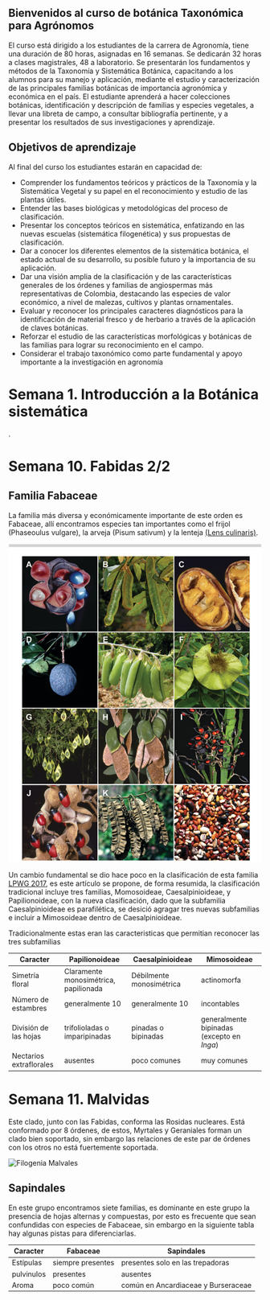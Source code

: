 ## Bienvenidos al curso de botánica Taxonómica para Agrónomos

El curso está dirigido a los estudiantes de la carrera de Agronomía, tiene una duración de 80 horas, asignadas en 16 semanas. Se dedicarán 32 horas a clases magistrales, 48 a laboratorio. Se presentarán los fundamentos y métodos de la Taxonomía y Sistemática Botánica, capacitando a los alumnos para su manejo y aplicación, mediante el estudio y caracterización de las principales familias botánicas de importancia agronómica y económica en el país. El estudiante aprenderá a hacer colecciones botánicas, identificación y descripción de familias y especies vegetales, a llevar una libreta de campo, a consultar bibliografía pertinente, y a presentar los resultados de sus investigaciones y aprendizaje.

## Objetivos de aprendizaje

Al final del curso los estudiantes estarán en capacidad de:

* Comprender los fundamentos teóricos y prácticos de la Taxonomía y la Sistemática Vegetal y su papel en el reconocimiento y estudio de las plantas útiles.
* Entender las bases biológicas y metodológicas del proceso de clasificación.
* Presentar los conceptos teóricos en sistemática, enfatizando en las nuevas escuelas (sistemática filogenética) y sus propuestas de clasificación.
* Dar a conocer los diferentes elementos de la sistemática botánica, el estado actual de su desarrollo, su posible futuro y la importancia de su aplicación.
* Dar una visión amplia de la clasificación y de las características generales de los órdenes y familias de angiospermas más representativas de Colombia, destacando las especies de valor económico, a nivel de malezas, cultivos y plantas ornamentales.
* Evaluar y reconocer los principales caracteres diagnósticos para la identificación de material fresco y de herbario a través de la aplicación de claves botánicas.
* Reforzar el estudio de las características morfológicas y botánicas de las familias para lograr su reconocimiento en el campo.
* Considerar el trabajo taxonómico como parte fundamental y apoyo importante a la investigación en agronomía


# Semana 1. Introducción a la Botánica sistemática
.
# Semana 10. Fabidas 2/2

## Familia Fabaceae
La familia más diversa y económicamente importante de este orden es Fabaceae, allí encontramos especies tan importantes como el frijol (Phaseoulus vulgare), la arveja (Pisum sativum) y la lenteja [(Lens culinaris)](https://es.wikipedia.org/wiki/Lens_culinaris).

![Morfología en Leguminosae](documentation/figure-11.jpg)

Un cambio fundamental se dio hace poco en la clasificación de esta familia [LPWG 2017](https://scinapse.io/papers/2591630414), es este artículo se propone, de forma resumida, la clasificación tradicional incluye tres familias, Momosoideae, Caesalpinioideae, y Papilionoideae, con la nueva clasificación, dado que la subfamilia Caesalpinioideae es parafilética, se desició agragar tres nuevas subfamilias e incluir a Mimosoideae dentro de Caesalpinioideae.

Tradicionalmente estas eran las caracteristicas que permitian reconocer las tres subfamilias

Caracter | Papilionoideae | Caesalpinioideae | Mimosoideae 
---------|----------------|------------------|------------
Simetría floral | Claramente monosimétrica, papilionada | Débilmente monosimétrica | actinomorfa
Número de estambres | generalmente 10 | generalmente 10 | incontables
División de las hojas | trifolioladas o imparipinadas | pinadas o bipinadas | generalmente bipinadas (excepto en *Inga*)
Nectarios extraflorales | ausentes | poco comunes | muy comunes

# Semana 11. Malvidas
Este clado, junto con las Fabidas, conforma las Rosidas nucleares. Está conformado por 8 órdenes, de estos, Myrtales y Geraniales forman un clado bien soportado, sin embargo las relaciones de este par de órdenes con los otros no está fuertemente soportada.

![Filogenia Malvales](img/new_malvs.svg)

## Sapindales

En este grupo encontramos siete familias, es dominante en este grupo la presencia de hojas alternas y compuestas, por esto es frecuente que sean confundidas con especies de Fabaceae, sin embargo en la siguiente tabla hay algunas pistas para diferenciarlas.

Caracter | Fabaceae     | Sapindales
---------|--------------|-----------
Estípulas | siempre presentes| presentes solo en las trepadoras
pulvinulos | presentes | ausentes
Aroma | poco común | común en Ancardiaceae y Burseraceae







